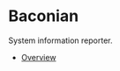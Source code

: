 # Baconian
System information reporter.

- [Overview](https://github.com/daisuke-t-jp/Baconian/blob/master/Overview.md)
